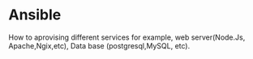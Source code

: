 # Ansible
How to aprovising different services for example, web server(Node.Js, Apache,Ngix,etc), Data base (postgresql,MySQL, etc).


